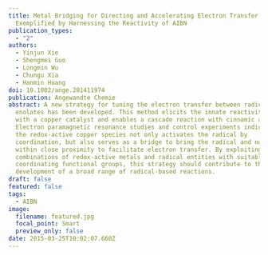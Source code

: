 ```yaml
---
title: Metal Bridging for Directing and Accelerating Electron Transfer as
  Exemplified by Harnessing the Reactivity of AIBN
publication_types:
  - "2"
authors:
  - Yinjun Xie
  - Shengmei Guo
  - Longmin Wu
  - Chungu Xia
  - Hanmin Huang
doi: 10.1002/ange.201411974
publication: Angewandte Chemie
abstract: A new strategy for tuning the electron transfer between radicals and
  enolates has been developed. This method elicits the innate reactivity of AIBN
  with a copper catalyst and enables a cascade reaction with cinnamic acids.
  Electron paramagnetic resonance studies and control experiments indicate that
  the redox-active copper species not only activates the radical by
  coordination, but also serves as a bridge to bring the radical and nucleophile
  within close proximity to facilitate electron transfer. By exploiting possible
  combinations of redox-active metals and radical entities with suitable
  coordinating functional groups, this strategy should contribute to the
  development of a broad range of radical-based reactions.
draft: false
featured: false
tags:
  - AIBN
image:
  filename: featured.jpg
  focal_point: Smart
  preview_only: false
date: 2015-03-25T10:02:07.660Z
---
```


